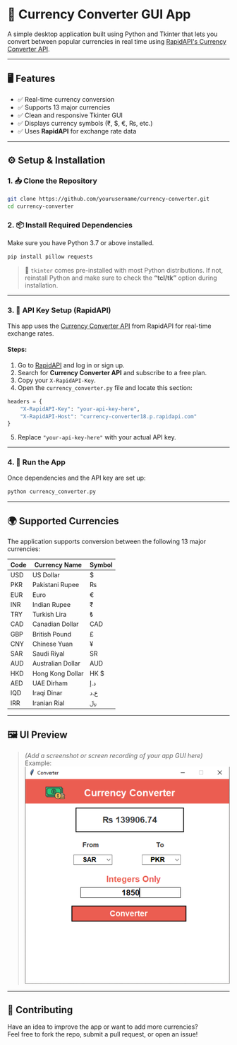 
# 💱 Currency Converter GUI App

A simple desktop application built using Python and Tkinter that lets you convert between popular currencies in real time using [RapidAPI's Currency Converter API](https://rapidapi.com/).

---

## 🖥️ Features

- ✅ Real-time currency conversion
- ✅ Supports 13 major currencies
- ✅ Clean and responsive Tkinter GUI
- ✅ Displays currency symbols (₹, $, €, ₨, etc.)
- ✅ Uses **RapidAPI** for exchange rate data

---

## ⚙️ Setup & Installation

### 1. 📥 Clone the Repository

```bash
git clone https://github.com/yourusername/currency-converter.git
cd currency-converter
```

### 2. 📦 Install Required Dependencies

Make sure you have Python 3.7 or above installed.

```bash
pip install pillow requests
```

> 🧩 `tkinter` comes pre-installed with most Python distributions. If not, reinstall Python and make sure to check the **“tcl/tk”** option during installation.

---

### 3. 🔑 API Key Setup (RapidAPI)

This app uses the [Currency Converter API](https://rapidapi.com/apilayernet/api/currency-converter18) from RapidAPI for real-time exchange rates.

#### Steps:

1. Go to [RapidAPI](https://rapidapi.com/) and log in or sign up.
2. Search for **Currency Converter API** and subscribe to a free plan.
3. Copy your `X-RapidAPI-Key`.
4. Open the `currency_converter.py` file and locate this section:

```python
headers = {
    "X-RapidAPI-Key": "your-api-key-here",
    "X-RapidAPI-Host": "currency-converter18.p.rapidapi.com"
}
```

5. Replace `"your-api-key-here"` with your actual API key.

---

### 4. 🚀 Run the App

Once dependencies and the API key are set up:

```bash
python currency_converter.py
```

---

## 🌍 Supported Currencies

The application supports conversion between the following 13 major currencies:

| Code | Currency Name        | Symbol |
|------|----------------------|--------|
| USD  | US Dollar            | $      |
| PKR  | Pakistani Rupee      | ₨      |
| EUR  | Euro                 | €      |
| INR  | Indian Rupee         | ₹      |
| TRY  | Turkish Lira         | ₺      |
| CAD  | Canadian Dollar      | CAD    |
| GBP  | British Pound        | £      |
| CNY  | Chinese Yuan         | ¥      |
| SAR  | Saudi Riyal          | SR     |
| AUD  | Australian Dollar    | AUD    |
| HKD  | Hong Kong Dollar     | HK $   |
| AED  | UAE Dirham           | د.إ     |
| IQD  | Iraqi Dinar          | ع.د     |
| IRR  | Iranian Rial         | ﷼      |

---

## 🖼️ UI Preview

> *(Add a screenshot or screen recording of your app GUI here)*  
> Example:  
> ![App Screenshot](converter.png)

---

## 🙌 Contributing

Have an idea to improve the app or want to add more currencies?  
Feel free to fork the repo, submit a pull request, or open an issue!
